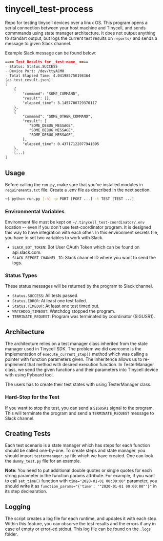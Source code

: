# tinycell_test-process
Repo for testing tinycell devices over a linux OS. This program opens a serial connection between your host machine and Tinycell, and sends commmands using state manager architecture. It does not output anything to standart output, but logs the current test results on `reports/` and sends a message to given Slack channel.

Example Slack message can be found below:
```md
==== Test Results for _test-name_ ====
- Status: Status.SUCCESS
- Device Port: /dev/ttyACM0
- Total Elapsed Time: 4.041985750198364
(as test_result.json):
[
    {
        "command": "SOME_COMMAND",
        "result": [],
        "elapsed_time": 3.1457700729370117
    },
    {
        "command": "SOME_OTHER_COMMAND",
        "result": [
           "SOME_DEBUG_MESSAGE",
           "SOME_DEBUG_MESSAGE",
           "SOME_DEBUG_MESSAGE",
        ],
        "elapsed_time": 0.43717122077941895
    },
    (...)
]
```

## Usage
Before calling the `run.py`, make sure that you've installed modules in `requirements.txt` file.
Create a .env file as described in the next section.
```bash
~$ python run.py [-h] -p PORT [PORT ...] -t TEST [TEST ...]
```

### Environmental Variables
Environment file must be kept on `~/.tinycell_test-coordinator/.env` location -- even if you don't use test-coordinator program. It is designed this way to have integration with each other. In this environment secrets file, you have to set two variables to work with Slack.
- `SLACK_BOT_TOKEN`: Bot User OAuth Token which can be found on api.slack.com.
- `SLACK_REPORT_CHANNEL_ID`: Slack channel ID where you want to send the logs.

### Status Types
These status messages will be returned by the program to Slack channel.
- `Status.SUCCESS`: All tests passed.
- `Status.ERROR`: At least one test failed.
- `Status.TIMEOUT`: At least one test timed out.
- `WATCHDOG_TIMEOUT`: Watchdog stopped the program.
- `TERMINATE_REQUEST`: Program was terminated by coordinator (SIGUSR1).

## Architecture
The architecture relies on a test manager class inherited from the state manager used in Tinycell SDK. The problem we did overcome is the implementation of `execute_current_step()` method which was calling a pointer with function parameters given. The inheritence allows us to re-implement that method with desired execution function. In TesterManager class, we send the given functions and their parameters into Tinycell device with using Pyboard tool.

The users has to create their test states with using TesterManager class.

### Hard-Stop for the Test
If you want to stop the test, you can send a `SIGUSR1` signal to the program. This will terminate the program and send a `TERMINATE_REQUEST` message to Slack channel.

## Creating Tests
Each test scenario is a state manager which has steps for each function should be called one-by-one. To create steps and state manager, you should import `testermanager.py` file which we have created. One can look the `dummy_test.py` file for an example.

**Note:** You need to put additional double quotes or single quotes for each string parameter in the function params attribute. For example, if you want to call `set_time()` function with `time="2020-01-01 00:00:00"` parameter, you should write it as `function_params="{'time': '"2020-01-01 00:00:00"'}"` in its step declearation.

## Logging
The script creates a log file for each runtime, and updates it with each step. Within this feature, you can obsorve the test results and the errors if any in case of empty or error-ed stdout. This log file can be found on the `.logs` folder.
